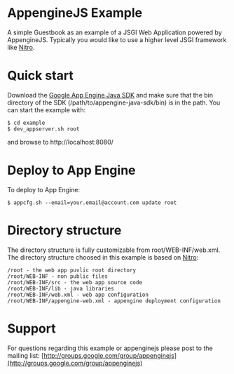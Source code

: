 AppengineJS Example
===================

A simple Guestbook as an example of a JSGI Web Application powered by AppengineJS. Typically you would like to use a higher level JSGI framework like [Nitro](http://www.github.com/gmosx/nitro).


Quick start
===========

Download the [Google App Engine Java SDK](http://code.google.com/appengine/downloads.html) and make sure that the bin directory of the SDK (/path/to/appengine-java-sdk/bin) is in the path. You can start the example with:
    
    $ cd example
    $ dev_appserver.sh root

and browse to http://localhost:8080/


Deploy to App Engine
====================

To deploy to App Engine:

    $ appcfg.sh --email=your.email@account.com update root 


Directory structure
===================

The directory structure is fully customizable from root/WEB-INF/web.xml. The directory structure choosed in this example is based on [Nitro](http://www.github.com/gmosx/nitro):

    /root - the web app puvlic root directory
    /root/WEB-INF - non public files
    /root/WEB-INF/src - the web app source code
    /root/WEB-INF/lib - java libraries
    /root/WEB-INF/web.xml - web app configuration
    /root/WEB-INF/appengine-web.xml - appengine deployment configuration


Support
=======

For questions regarding this example or appenginejs please post to the mailing list: [http://groups.google.com/group/appenginejs](http://groups.google.com/group/appenginejs)
